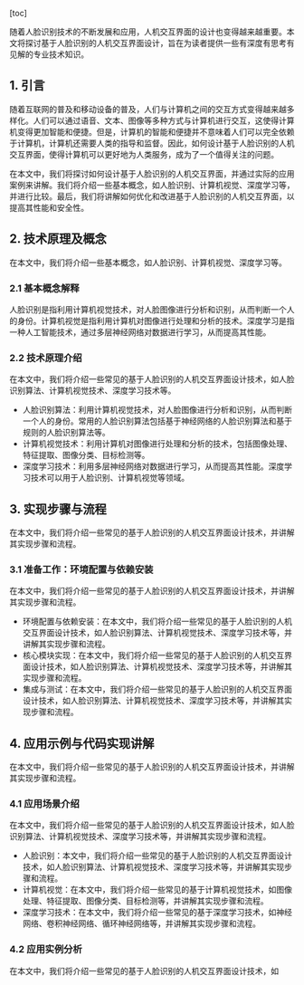
[toc]                    
                
                
随着人脸识别技术的不断发展和应用，人机交互界面的设计也变得越来越重要。本文将探讨基于人脸识别的人机交互界面设计，旨在为读者提供一些有深度有思考有见解的专业技术知识。

## 1. 引言

随着互联网的普及和移动设备的普及，人们与计算机之间的交互方式变得越来越多样化。人们可以通过语音、文本、图像等多种方式与计算机进行交互，这使得计算机变得更加智能和便捷。但是，计算机的智能和便捷并不意味着人们可以完全依赖于计算机，计算机还需要人类的指导和监督。因此，如何设计基于人脸识别的人机交互界面，使得计算机可以更好地为人类服务，成为了一个值得关注的问题。

在本文中，我们将探讨如何设计基于人脸识别的人机交互界面，并通过实际的应用案例来讲解。我们将介绍一些基本概念，如人脸识别、计算机视觉、深度学习等，并进行比较。最后，我们将讲解如何优化和改进基于人脸识别的人机交互界面，以提高其性能和安全性。

## 2. 技术原理及概念

在本文中，我们将介绍一些基本概念，如人脸识别、计算机视觉、深度学习等。

### 2.1 基本概念解释

人脸识别是指利用计算机视觉技术，对人脸图像进行分析和识别，从而判断一个人的身份。计算机视觉是指利用计算机对图像进行处理和分析的技术。深度学习是指一种人工智能技术，通过多层神经网络对数据进行学习，从而提高其性能。

### 2.2 技术原理介绍

在本文中，我们将介绍一些常见的基于人脸识别的人机交互界面设计技术，如人脸识别算法、计算机视觉技术、深度学习技术等。

- 人脸识别算法：利用计算机视觉技术，对人脸图像进行分析和识别，从而判断一个人的身份。常用的人脸识别算法包括基于神经网络的人脸识别算法和基于规则的人脸识别算法等。
- 计算机视觉技术：利用计算机对图像进行处理和分析的技术，包括图像处理、特征提取、图像分类、目标检测等。
- 深度学习技术：利用多层神经网络对数据进行学习，从而提高其性能。深度学习技术可以用于人脸识别、计算机视觉等领域。

## 3. 实现步骤与流程

在本文中，我们将介绍一些常见的基于人脸识别的人机交互界面设计技术，并讲解其实现步骤和流程。

### 3.1 准备工作：环境配置与依赖安装

在本文中，我们将介绍一些常见的基于人脸识别的人机交互界面设计技术，并讲解其实现步骤和流程。

- 环境配置与依赖安装：在本文中，我们将介绍一些常见的基于人脸识别的人机交互界面设计技术，如人脸识别算法、计算机视觉技术、深度学习技术等，并讲解其实现步骤和流程。
- 核心模块实现：在本文中，我们将介绍一些常见的基于人脸识别的人机交互界面设计技术，如人脸识别算法、计算机视觉技术、深度学习技术等，并讲解其实现步骤和流程。
- 集成与测试：在本文中，我们将介绍一些常见的基于人脸识别的人机交互界面设计技术，如人脸识别算法、计算机视觉技术、深度学习技术等，并讲解其实现步骤和流程。

## 4. 应用示例与代码实现讲解

在本文中，我们将介绍一些常见的基于人脸识别的人机交互界面设计技术，并讲解其实现步骤和流程。

### 4.1 应用场景介绍

在本文中，我们将介绍一些常见的基于人脸识别的人机交互界面设计技术，如人脸识别算法、计算机视觉技术、深度学习技术等，并讲解其实现步骤和流程。

- 人脸识别：本文中，我们将介绍一些常见的基于人脸识别的人机交互界面设计技术，如人脸识别算法、计算机视觉技术、深度学习技术等，并讲解其实现步骤和流程。
- 计算机视觉：在本文中，我们将介绍一些常见的基于计算机视觉技术，如图像处理、特征提取、图像分类、目标检测等，并讲解其实现步骤和流程。
- 深度学习技术：在本文中，我们将介绍一些常见的基于深度学习技术，如神经网络、卷积神经网络、循环神经网络等，并讲解其实现步骤和流程。

### 4.2 应用实例分析

在本文中，我们将介绍一些常见的基于人脸识别的人机交互界面设计技术，如

